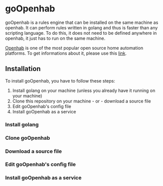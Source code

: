 # goOpenhab
goOpenhab is a rules engine that can be installed on the same machine as openhab. It can perform rules written in golang and thus is faster than any scripting language. To do this, it does not need to be defined anywhere in openhab, it just has to run on the same machine.

[Openhab](https://openhab.org/) is one of the most popular open source home automation platforms. To get informations about it, please use this [link](https://openhab.org/).

## Installation
To install goOpenhab, you have to follow these steps:
1. Install golang on your machine (unless you already have it running on your machine)
2. Clone this repository on your machine - or - download a source file
3. Edit goOpenhab's config file
4. Install goOpenhab as a service

### Install golang


### Clone goOpenhab

### Download a source file


### Edit goOpenhab's config file


### Install goOpenhab as a service

